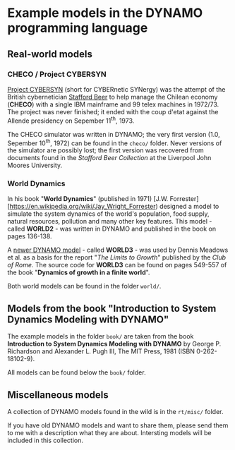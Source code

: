 
# Example models in the DYNAMO programming language

## Real-world models

### CHECO / Project CYBERSYN

[Project CYBERSYN](https://en.wikipedia.org/wiki/Project_Cybersyn) (short for
CYBERnetic SYNergy) was the attempt of the British cybernetician
[Stafford Beer](https://en.wikipedia.org/wiki/Stafford_Beer) to help manage
the Chilean economy (**CHECO**) with a single IBM mainframe and 99 telex machines
in 1972/73. The project was never finished; it ended with the coup d'etat
against the Allende presidency on Sepember 11<sup>th</sup>, 1973.

The CHECO simulator was written in DYNAMO; the very first version (1.0,
Sepember 10<sup>th</sup>, 1972) can be found in the `checo/` folder.
Never versions of the simulator are possibly lost; the first version was
recovered from documents found in the _Stafford Beer Collection_ at the
Liverpool John Moores University.

### World Dynamics

In his book "**World Dynamics**" (published in 1971)
[J.W. Forrester][https://en.wikipedia.org/wiki/Jay_Wright_Forrester)
designed a model to simulate the system dynamics of the world's population,
food supply, natural resources, pollution and many other key features. This
model - called **WORLD2** - was written in DYNAMO and published in the book
on pages 136-138.

A [newer DYNAMO model](https://en.wikipedia.org/wiki/World3) - called
**WORLD3** - was used by Dennis Meadows et al. as a basis for the report
"_The Limits to Growth_" published by the _Club of Rome_. The source code for
**WORLD3** can be found on pages 549-557 of the book "**Dynamics of growth in
a finite world**".

Both world models can be found in the folder `world/`.

## Models from the book "Introduction to System Dynamics Modeling with DYNAMO"

The example models in the folder `book/` are taken from the book
**Introduction to System Dynamics Modeling with DYNAMO** by George P.
Richardson and Alexander L. Pugh III, The MIT Press, 1981 (ISBN
0-262-18102-9).

All models can be found below the `book/` folder.

## Miscellaneous models

A collection of DYNAMO models found in the wild is in the `rt/misc/` folder.

If you have old DYNAMO models and want to share them, please send them to me
with a description what they are about. Intersting models will be included in
this collection.
